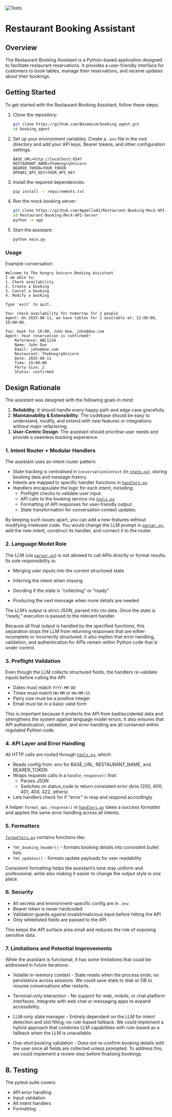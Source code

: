 ![Tests](https://github.com/Basemism/booking_agent/actions/workflows/tests.yml/badge.svg)

# Restaurant Booking Assistant

## Overview

The Restaurant Booking Assistant is a Python-based application designed to facilitate restaurant reservations. It provides a user-friendly interface for customers to book tables, manage their reservations, and receive updates about their bookings.

## Getting Started

To get started with the Restaurant Booking Assistant, follow these steps:

1. Clone the repository:
   ```bash
   git clone https://github.com/Basemism/booking_agent.git
   cd booking_agent
   ```
2. Set up your environment variables:
   Create a `.env` file in the root directory and add your API keys, Bearer tokens, and other configuration settings.
    ```env
    BASE_URL=http://localhost:8547
    RESTAURANT_NAME=TheHungryUnicorn
    BEARER_TOKEN=YOUR_TOKEN
    OPENAI_API_KEY=YOUR_API_KEY
    ```

3. Install the required dependencies:
   ```bash
   pip install -r requirements.txt
   ```

4. Run the mock booking server:
    ```bash
    git clone https://github.com/AppellaAI/Restaurant-Booking-Mock-API-Server
    cd Restaurant-Booking-Mock-API-Server
    python -m app
    ```
5. Start the assistant:
   ```bash
   python main.py
   ```
### Usage
Example conversation:

    Welcome to The Hungry Unicorn Booking Assistant
    I am able to:
    1. Check availability
    2. Create a booking
    3. Cancel a booking
    4. Modify a booking

    Type 'exit' to quit.

    You: check availability for tomorrow for 2 people
    Agent: On 2025-08-11, we have tables for 2 available at: 12:00:00, 19:00:00.

    You: book for 19:00, John Doe, john@doe.com
    Agent: Your reservation is confirmed!
        Reference: ABC1234
        Name: John Doe
        Email: john@doe.com
        Restaurant: TheHungryUnicorn
        Date: 2025-08-11
        Time: 19:00:00
        Party Size: 2
        Status: confirmed

## Design Rationale
The assistant was designed with the following goals in mind:
1. **Reliability**: It should handle every happy path and edge case gracefully.
2. **Maintainability & Extensibility**: The codebase should be easy to understand, modify, and extend with new features or integrations without major refactoring.
3. **User-Centric Design**: The assistant should prioritise user needs and provide a seamless booking experience.

### 1. Intent Router + Modular Handlers
The assistant uses an intent router pattern:
- State tracking is centralised in `ConversationContext` (in [`state.py`](state.py)), storing booking data and message history.
- Intents are mapped to specific handler functions in [`handlers.py`](handlers.py).
- Handlers encapsulate the logic for each intent, including:
  - Preflight checks to validate user input.
  - API calls to the booking service via [`tools.py`](tools.py).
  - Formatting of API responses for user-friendly output.
  - State transformation for conversation context updates.

By keeping such issues apart, you can add a new features without modifying irrelevant code. You would change the LLM prompt in [`parser.py`](parser.py), add the new intent, construct its handler, and connect it to the router.

### 2. Language Model Role
The LLM (via [`parser.py`](parser.py)) is not allowed to call APIs directly or format results. Its sole responsibility is:

- Merging user inputs into the current structured state

- Inferring the intent when missing

- Deciding if the state is “collecting” or “ready”

- Producing the next message when more details are needed

The LLM’s output is strict JSON, parsed into ctx.data. Once the state is “ready,” execution is passed to the relevant handler.

Because all final output is handled by the specified functions, this separation stops the LLM from returning responses that are either incomplete or incorrectly structured.  It also implies that error handling, validation, and authentication for APIs remain within Python code that is under control.

### 3. Preflight Validation
Even though the LLM collects structured fields, the handlers re-validate inputs before calling the API:
- Dates must match `YYYY-MM-DD`
- Times must match `HH:MM` or `HH:MM:SS`
- Party size must be a positive integer
- Email must be in a basic valid form

This is important because it protects the API from bad/accidental data and strengthens the system against language model errors.  It also ensures that API authentication, validation, and error handling are all contained within regulated Python code.

### 4. API Layer and Error Handling
All HTTP calls are routed through [`tools.py`](tools.py), which:
- Reads config from .env for BASE_URL, RESTAURANT_NAME, and BEARER_TOKEN
- Wraps requests calls in a `handle_response()` that:
    - Parses JSON
    - Switches on status_code to return consistent error dicts (200, 400, 401, 404, 422, others)
- Lets handlers check for if "error" in resp and respond accordingly

A helper `format_api_response()` in [`handlers.py`](handlers.py) takes a success formatter and applies the same error handling across all intents.

### 5. Formatters
[`formatters.py`](formatters.py) contains functions like:
- `fmt_booking_header()` - formats booking details into consistent bullet lists
- `fmt_updates()` - formats update payloads for user readability

Consistent formatting helps the assistant’s tone stay uniform and professional, while also making it easier to change the output style in one place.    

### 6. Security

- All secrets and environment-specific config are in `.env`
- Bearer token is never hardcoded
- Validation guards against invalid/malicious input before hitting the API
- Only whitelisted fields are passed to the API

This keeps the API surface area small and reduces the risk of exposing sensitive data.

### 7. Limitations and Potential Improvements
While the assistant is functional, it has some limitations that could be addressed in future iterations:
- Volatile in-memory context - State resets when the process ends; no persistence across sessions. We could save state to disk or DB to resume conversations after restarts.

- Terminal-only interaction - No support for web, mobile, or chat platform interfaces. Integrate with web chat or messaging apps to expand accessibility.

- LLM-only state manager - Entirely dependent on the LLM for intent detection and slot filling; no rule-based fallback. We could implement a hybrid approach that combines LLM capabilities with rule-based as a fallback when the LLM is unavailable.

- One-shot booking validation - Does not re-confirm booking details with the user once all fields are collected unless prompted. To address this, we could implement a review step before finalising bookings.

## 8. Testing

The pytest suite covers:
- API error handling
- Input validation
- All intent handlers
- Formatting
